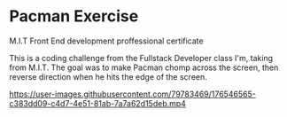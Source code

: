# Pacman Exercise
M.I.T Front End development proffessional certificate 


This is a coding challenge from the Fullstack Developer class I'm, taking from M.I.T. The goal was to make Pacman chomp across the screen, then reverse direction when he hits the edge of the screen.



https://user-images.githubusercontent.com/79783469/176546565-c383dd09-c4d7-4e51-81ab-7a7a62d15deb.mp4

